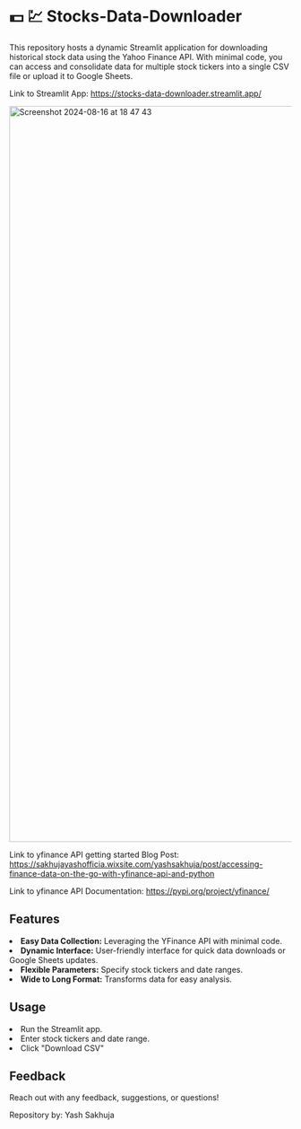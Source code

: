 # 💵 💹 Stocks-Data-Downloader

This repository hosts a dynamic Streamlit application for downloading historical stock data using the Yahoo Finance API. With minimal code, you can access and consolidate data for multiple stock tickers into a single CSV file or upload it to Google Sheets.

Link to Streamlit App: https://stocks-data-downloader.streamlit.app/

<img width="1312" alt="Screenshot 2024-08-16 at 18 47 43" src="https://github.com/user-attachments/assets/91311b8d-bf52-4f4f-8a73-3d2ed40eb114">


Link to yfinance API getting started Blog Post: https://sakhujayashofficia.wixsite.com/yashsakhuja/post/accessing-finance-data-on-the-go-with-yfinance-api-and-python

Link to yfinance API Documentation: https://pypi.org/project/yfinance/


## Features
<li><b>Easy Data Collection:</b> Leveraging the YFinance API with minimal code.</li>
<li><b>Dynamic Interface:</b> User-friendly interface for quick data downloads or Google Sheets updates.</li>
<li><b>Flexible Parameters:</b> Specify stock tickers and date ranges.</li>
<li><b>Wide to Long Format:</b> Transforms data for easy analysis.</li>


## Usage
<li>Run the Streamlit app.</li>
<li>Enter stock tickers and date range.</li>
<li>Click "Download CSV"


## Feedback
Reach out with any feedback, suggestions, or questions!


Repository by: Yash Sakhuja
